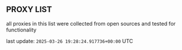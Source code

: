 ## PROXY LIST

all proxies in this list were collected from open sources and tested for functionality

last update: `2025-03-26 19:28:24.917736+00:00` UTC